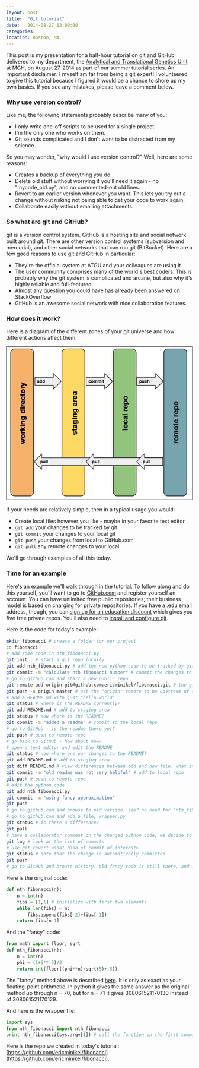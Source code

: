 ```yaml
---
layout: post
title:  "Git tutorial"
date:   2014-08-27 12:00:00
categories: 
location: Boston, MA
---
```


This post is my presentation for a half-hour tutorial on git and GitHub delivered to my department, the [Analytical and Translational Genetics Unit](https://www.atgu.mgh.harvard.edu/) at MGH, on August 27, 2014 as part of our summer tutorial series. An important disclaimer: I myself am far from being a git expert! I volunteered to give this tutorial because I figured it would be a chance to shore up my own basics. If you see any mistakes, please leave a comment below.

### Why use version control?

Like me, the following statements probably describe many of you:

+ I only write one-off scripts to be used for a single project.
+ I'm the only one who works on them.
+ Git sounds complicated and I don't want to be distracted from my science.

So you may wonder, "why would I use version control?" Well, here are some reasons:

+ Creates a backup of everything you do.
+ Delete old stuff without worrying if you'll need it again - no "mycode_old.py", and no commented-out old lines.
+ Revert to an earlier version whenever you want. This lets you try out a change without risking not being able to get your code to work again.
+ Collaborate easily without emailing attachments.

### So what are git and GitHub?

git is a version control system. GitHub is a hosting site and social network built around git. There are other version control systems (subversion and mercurial), and other social networks that can run git (BitBucket). Here are a few good reasons to use git and GitHub in particular:

+ They're the official system at ATGU and your colleagues are using it.
+ The user community comprises many of the world's best coders. This is probably why the git system is complicated and arcane, but also why it's highly reliable and full-featured.
+ Almost any question you could have has already been answered on StackOverflow
+ GitHub is an awesome social network with nice collaboration features.

### How does it work?

Here is a diagram of the different zones of your git universe and how different actions affect them. 

![git tutorial diagram](/media/2014/08/git-tutorial-diagram.png)

If your needs are relatively simple, then in a typical usage you would:

+ Create local files however you like - maybe in your favorite text editor
+ `git add` your changes to be tracked by git
+ `git commit` your changes to your local git
+ `git push` your changes from local to GitHub.com
+ `git pull` any remote changes to your local

We'll go through examples of all this today.

### Time for an example

Here's an example we'll walk through in the tutorial. To follow along and do this yourself, you'll want to go to [GitHub.com](https://github.com/) and register yourself an account. You can have unlimited free public repositories; their business model is based on charging for private repositories. If you have a .edu email address, though, you can [sign up for an education discount](https://education.github.com/discount_requests/new) which gives you five free private repos. You'll also need to [install and configure git](https://help.github.com/articles/set-up-git).

Here is the code for today's example:

```bash
mkdir fibonacci # create a folder for our project
cd fibonacci
# add some code in nth_fibonacci.py
git init . # start a git repo locally
git add nth_fibonacci.py # add the new python code to be tracked by git
git commit -m "calculate nth fibonacci number" # commit the changes to the local repo
# go to github.com and start a new public repo
git remote add origin git@github.com:ericminikel/fibonacci.git # the github remote is now named "origin"
git push -u origin master # set the "origin" remote to be upstream of the local "master" branch
# add a README.md with just "hello world"
git status # where is the README currently?
git add README.md # add to staging area
git status # now where is the README?
git commit -m "added a readme" # commit to the local repo
# go to GitHub - is the readme there yet?
git push # push to remote repo
# go back to GitHub - how about now?
# open a text editor and edit the README
git status # now where are our changes to the README?
git add README.md # add to staging area
git diff README.md # view differences between old and new file. what steps is this the difference between?
git commit -m "old readme was not very helpful" # add to local repo
git push # push to remote repo
# edit the python code
git add nth_fibonacci.py 
git commit -m "using fancy approximation" 
git push
# go to github.com and browse to old version. see? no need for "nth_fibonacci_old.py"
# go to github.com and add a file, wrapper.py
git status # is there a difference?
git pull
# have a collaborator comment on the changed python code; we decide to revert the change
git log # look at the list of commits
# use git revert <sha1 hash of commit of interest>
git status # note that the change is automatically committed
git push
# go to GitHub and browse history. old fancy code is still there, and wrapper has not been removed.
```

Here is the original code:

```python
def nth_fibonacci(n): 
    n = int(n)
    fibs = [1,1] # initialize with first two elements
    while len(fibs) < n:
        fibs.append(fibs[-2]+fibs[-1])
    return fibs[n-1]
```

And the "fancy" code:

```python
from math import floor, sqrt
def nth_fibonacci(n):
    n = int(n)
    phi = (1+5**.5)/2
    return int(floor((phi**n)/sqrt(5)+.5))
```

The "fancy" method above is described [here](http://stackoverflow.com/a/1525544/3806692). It is only as exact as your floating-point arithmetic. In python it gives the same answer as the original method up through n = 70, but for n = 71 it gives 308061521170130 instead of 308061521170129.

And here is the wrapper file:

```python
import sys
from nth_fibonacci import nth_fibonacci
print nth_fibonacci(sys.argv[1]) # call the function on the first command line arg
```

Here is the repo we created in today's tutorial: [https://github.com/ericminikel/fibonacci](https://github.com/ericminikel/fibonacci).

